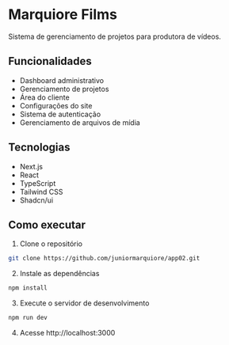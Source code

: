 # Marquiore Films

Sistema de gerenciamento de projetos para produtora de vídeos.

## Funcionalidades

- Dashboard administrativo
- Gerenciamento de projetos
- Área do cliente
- Configurações do site
- Sistema de autenticação
- Gerenciamento de arquivos de mídia

## Tecnologias

- Next.js
- React
- TypeScript
- Tailwind CSS
- Shadcn/ui

## Como executar

1. Clone o repositório
```bash
git clone https://github.com/juniormarquiore/app02.git
```

2. Instale as dependências
```bash
npm install
```

3. Execute o servidor de desenvolvimento
```bash
npm run dev
```

4. Acesse http://localhost:3000 